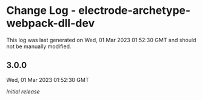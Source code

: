 # Change Log - electrode-archetype-webpack-dll-dev

This log was last generated on Wed, 01 Mar 2023 01:52:30 GMT and should not be manually modified.

## 3.0.0
Wed, 01 Mar 2023 01:52:30 GMT

_Initial release_

